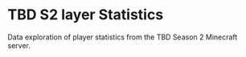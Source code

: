 # TBD S2 layer Statistics
Data exploration of player statistics from the TBD Season 2 Minecraft server. 
